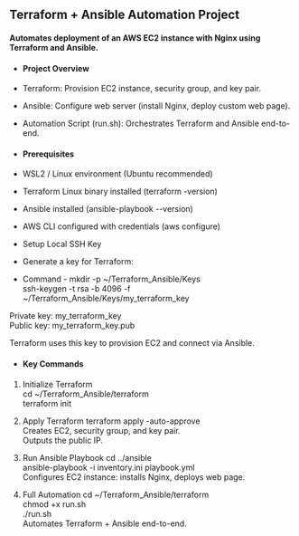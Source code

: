 ## Terraform + Ansible Automation Project
#### Automates deployment of an AWS EC2 instance with Nginx using Terraform and Ansible.

- #### Project Overview

- Terraform: Provision EC2 instance, security group, and key pair.

- Ansible: Configure web server (install Nginx, deploy custom web page).

- Automation Script (run.sh): Orchestrates Terraform and Ansible end-to-end.

- #### Prerequisites

- WSL2 / Linux environment (Ubuntu recommended)

- Terraform Linux binary installed (terraform -version)

- Ansible installed (ansible-playbook --version)

- AWS CLI configured with credentials (aws configure)

- Setup Local SSH Key

- Generate a key for Terraform:

- Command - mkdir -p ~/Terraform_Ansible/Keys  
            ssh-keygen -t rsa -b 4096 -f ~/Terraform_Ansible/Keys/my_terraform_key

Private key: my_terraform_key  
Public key: my_terraform_key.pub

Terraform uses this key to provision EC2 and connect via Ansible.

- #### Key Commands
1. Initialize Terraform  
cd ~/Terraform_Ansible/terraform  
terraform init

2. Apply Terraform
terraform apply -auto-approve  
Creates EC2, security group, and key pair.  
Outputs the public IP.

3. Run Ansible Playbook
cd ../ansible  
ansible-playbook -i inventory.ini playbook.yml  
Configures EC2 instance: installs Nginx, deploys web page.

4. Full Automation
cd ~/Terraform_Ansible/terraform  
chmod +x run.sh  
./run.sh  
Automates Terraform + Ansible end-to-end.
